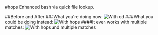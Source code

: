#hops
Enhanced bash via quick file lookup.

##Before and After
###What you're doing now:
![With cd](http://i.imgur.com/fVSrRju.gif)
###What you could be doing instead:
![With hops](http://i.imgur.com/wYBMpTU.gif)
####It even works with multiple matches:
![With hops and multiple matches](http://i.imgur.com/JGJCx9J.gif)

